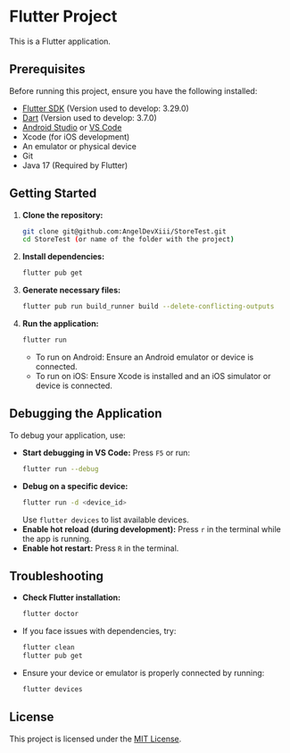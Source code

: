 # Flutter Project

This is a Flutter application.

## Prerequisites

Before running this project, ensure you have the following installed:

- [Flutter SDK](https://flutter.dev/docs/get-started/install) (Version used to develop: 3.29.0)
- [Dart](https://dart.dev/get-dart) (Version used to develop: 3.7.0)
- [Android Studio](https://developer.android.com/studio) or [VS Code](https://code.visualstudio.com/)
- Xcode (for iOS development)
- An emulator or physical device
- Git
- Java 17 (Required by Flutter)

## Getting Started

1. **Clone the repository:**
   ```sh
   git clone git@github.com:AngelDevXiii/StoreTest.git
   cd StoreTest (or name of the folder with the project)
   ```

2. **Install dependencies:**
   ```sh
   flutter pub get
   ```

3. **Generate necessary files:**
   ```sh
   flutter pub run build_runner build --delete-conflicting-outputs
   ```

4. **Run the application:**
   ```sh
   flutter run
   ```
   - To run on Android: Ensure an Android emulator or device is connected.
   - To run on iOS: Ensure Xcode is installed and an iOS simulator or device is connected.

## Debugging the Application

To debug your application, use:

- **Start debugging in VS Code:** Press `F5` or run:
  ```sh
  flutter run --debug
  ```
- **Debug on a specific device:**
  ```sh
  flutter run -d <device_id>
  ```
  Use `flutter devices` to list available devices.
- **Enable hot reload (during development):**
  Press `r` in the terminal while the app is running.
- **Enable hot restart:**
  Press `R` in the terminal.

## Troubleshooting

- **Check Flutter installation:**
  ```sh
  flutter doctor
  ```
- If you face issues with dependencies, try:
  ```sh
  flutter clean
  flutter pub get
  ```
- Ensure your device or emulator is properly connected by running:
  ```sh
  flutter devices
  ```

## License

This project is licensed under the [MIT License](LICENSE).

